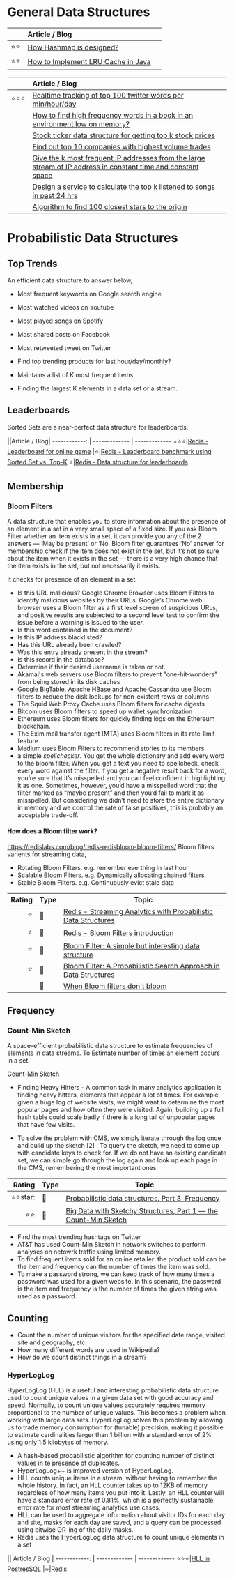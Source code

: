 # General Data Structures

||Article / Blog||
------------:|:------------|:-------------
|:star::star:|[How Hashmap is designed?](https://medium.com/interviewnoodle/how-does-hashmap-works-internally-619debad797f)
|:star::star:|[How to Implement LRU Cache in Java](https://www.baeldung.com/java-lru-cache)


||Article / Blog||
------------: |:------------- | -------------
|:star::star::star:|[Realtime tracking of top 100 twitter words per min/hour/day](https://stackoverflow.com/questions/10189685/realtime-tracking-of-top-100-twitter-words-per-min-hour-day)
||[How to find high frequency words in a book in an environment low on memory?](https://stackoverflow.com/questions/742125/how-to-find-high-frequency-words-in-a-book-in-an-environment-low-on-memory/742132#742132)
||[Stock ticker data structure for getting top k stock prices](https://stackoverflow.com/questions/43550873/stock-ticker-data-structure-for-getting-top-k-stock-prices)
||[Find out top 10 companies with highest volume trades](https://stackoverflow.com/questions/20213589/find-out-top-10-companies-with-highest-volume-trades)
||[Give the k most frequent IP addresses from the large stream of IP address in constant time and constant space](https://stackoverflow.com/questions/30149732/give-the-k-most-frequent-ip-addresses-from-the-large-stream-of-ip-address-in-con)
||[Design a service to calculate the top k listened to songs in past 24 hrs](https://stackoverflow.com/questions/50207691/design-a-service-to-calculate-the-top-k-listened-to-songs-in-past-24-hrs)
||[Algorithm to find 100 closest stars to the origin](https://stackoverflow.com/questions/9202315/algorithm-to-find-100-closest-stars-to-the-origin)


# Probabilistic Data Structures

## Top Trends

An efficient data structure to answer below,
- Most frequent keywords on Google search engine
- Most watched videos on Youtube
- Most played songs on Spotify
- Most shared posts on Facebook
- Most retweeted tweet on Twitter
- Find top trending products for last hour/day/monthly?

- Maintains a list of K most frequent items.
- Finding the largest K elements in a data set or a stream.



## Leaderboards

Sorted Sets are a near-perfect data structure for leaderboards. 

||Article / Blog|
------------: | ------------- | -------------
:star::star::star:|[Redis - Leaderboard for online game](https://redislabs.com/blog/redis-game-mechanics-scoring/)
|:star:|[Redis - Leaderboard benchmark using Sorted Set vs. Top-K](https://redislabs.com/blog/meet-top-k-awesome-probabilistic-addition-redisbloom/)
:star:|[Redis - Data structure for leaderboards](https://redislabs.com/blog/redis-game-mechanics-scoring/)


## Membership

### Bloom Filters
A data structure that enables you to store information about the presence of an element in a set in a very small space of a fixed size. If you ask Bloom Filter whether an item exists in a set, it can provide you any of the 2 answers — ‘May be present’ or ‘No. Bloom filter guarantees ‘No’ answer for membership check if the item does not exist in the set, but it’s not so sure about the item when it exists in the set — there is a very high chance that the item exists in the set, but not necessarily it exists.

It checks for presence of an element in a set.

- Is this URL malicious? Google Chrome Browser uses Bloom Filters to identify malicious websites by their URLs. Google’s Chrome web browser uses a Bloom filter as a first level screen of suspicious URLs, and positive results are subjected to a second level test to confirm the issue before a warning is issued to the user.
- Is this word contained in the document?
- Is this IP address blacklisted?
- Has this URL already been crawled?
- Was this entry already present in the stream?
- Is this record in the database?
- Determine if their desired username is taken or not. 
- Akamai's web servers use Bloom filters to prevent "one-hit-wonders" from being stored in its disk caches
- Google BigTable, Apache HBase and Apache Cassandra use Bloom filters to reduce the disk lookups for non-existent rows or columns
- The Squid Web Proxy Cache uses Bloom filters for cache digests
- Bitcoin uses Bloom filters to speed up wallet synchronization
- Ethereum uses Bloom filters for quickly finding logs on the Ethereum blockchain.
- The Exim mail transfer agent (MTA) uses Bloom filters in its rate-limit feature
- Medium uses Bloom Filters to recommend stories to its members.
- a simple _*spellchecker*_. You get the whole dictionary and add every word to the bloom filter. When you get a text you need to spellcheck, check every word against the filter. If you get a negative result back for a word, you’re sure that it’s misspelled and you can feel confident in highlighting it as one. Sometimes, however, you’d have a misspelled word that the filter marked as “maybe present” and then you’d fail to mark it as misspelled. But considering we didn’t need to store the entire dictionary in memory and we control the rate of false positives, this is probably an acceptable trade-off.

#### How does a Bloom filter work?
https://redislabs.com/blog/redis-redisbloom-bloom-filters/
Bloom filters varients for streaming data,
 - Rotating Bloom Filters. e.g. remember everthing in last hour
 - Scalable Bloom Filters. e.g. Dynamically allocating chained filters
 - Stable Bloom Filters. e.g. Continuously evict stale data 

|Rating|Type|Topic
------------: | ------------- | -------------
:star:|:newspaper:|[Redis - Streaming Analytics with Probabilistic Data Structures](https://redislabs.com/blog/streaming-analytics-with-probabilistic-data-structures/)
:star:|:newspaper:|[Redis - Bloom Filters introduction](https://redislabs.com/blog/redis-redisbloom-bloom-filters/)
:star:|:newspaper:|[Bloom Filter: A simple but interesting data structure](https://medium.com/datadriveninvestor/bloom-filter-a-simple-but-interesting-data-structure-37fd53b11606)
:star:|:newspaper:|[Bloom Filter: A Probabilistic Search Approach in Data Structures](https://medium.com/techspace-usict/bloom-filter-a-probabilistic-search-approach-in-data-structures-cb3dd48c6632)
||:newspaper:|[When Bloom filters don't bloom](https://blog.cloudflare.com/when-bloom-filters-dont-bloom/)

## Frequency

### Count-Min Sketch
A space-efficient probabilistic data structure to estimate frequencies of elements in data streams. To Estimate number of times an element occurs in a set.

[Count-Min Sketch](https://coblob.com/blogs/Count-Min-Sketch-to-solve-Top-K-or-Frequent-K-Heavy-Hitters-System-Design-problems-5b21ca3eeb7f6fbccd473689)

- Finding Heavy Hitters - A common task in many analytics application is finding heavy hitters, elements that appear a lot of times. For example, given a huge log of website visits, we might want to determine the most popular pages and how often they were visited. Again, building up a full hash table could scale badly if there is a long tail of unpopular pages that have few visits.

- To solve the problem with CMS, we simply iterate through the log once and build up the sketch [2] . To query the sketch, we need to come up with candidate keys to check for. If we do not have an existing candidate set, we can simple go through the log again and look up each page in the CMS, remembering the most important ones.

|Rating|Type|Topic|
------------: | ------------- | -------------
|:star::star:star:|:newspaper:|[Probabilistic data structures. Part 3. Frequency](https://www.slideshare.net/gakhov/probabilistic-data-structures-part-3-frequency)
|:star::star:|:newspaper:|[Big Data with Sketchy Structures, Part 1 — the Count-Min Sketch](https://towardsdatascience.com/big-data-with-sketchy-structures-part-1-the-count-min-sketch-b73fb3a33e2a)

- Find the most trending hashtags on Twitter
- AT&T has used Count-Min Sketch in network switches to perform analyses on netowrk traffic using limited memory.
- To find frequent items sold for an online retailer: the product sold can be the item and frequency can the number of times the item was sold.
- To make a password strong, we can keep track of how many times a password was used for a given website. In this scenario, the password is the item and frequency is the number of times the given string was used as a password.

## Counting

- Count the number of unique visitors for the specified date range, visited site and geography, etc.
- How many different words are used in Wikipedia?
- How do we count distinct things in a stream?

### HyperLogLog
HyperLogLog (HLL) is a useful and interesting probabilistic data structure used to count unique values in a given data set with good accuracy and speed. Normally, to count unique values accurately requires memory proportional to the number of unique values. This becomes a problem when working with large data sets. HyperLogLog solves this problem by allowing us to trade memory consumption for (tunable) precision, making it possible to estimate cardinalities larger than 1 billion with a standard error of 2% using only 1.5 kilobytes of memory.

- A hash-based probabilistic algorithm for counting number of distinct values in te presence of duplicates.
- HyperLogLog++ is improved version of HyperLogLog.
- HLL counts unique items in a stream, without having to remember the whole history. 
In fact, an HLL counter takes up to 12KB of memory regardless of how many items you put into it. Lastly, an HLL counter will have a standard error rate of 0.81%, which is a perfectly sustainable error rate for most streaming analytics use cases.
- HLL can be used to aggregate information about visitor IDs for each day and site, masks for each day are saved, and a query can be processed using bitwise OR-ing of the daily masks.
- Redis uses the HyperLogLog data structure to count unique elements in a set

|| Article / Blog |
------------: | ------------- | -------------
:star::star::star:|[HLL in PostresSQL](http://tech.nextroll.com/blog/dev/2019/08/06/hll-in-postgresql.html)
|:star:|[Redis](https://redislabs.com/blog/streaming-analytics-with-probabilistic-data-structures/)

